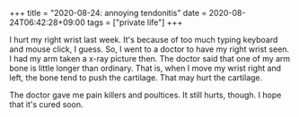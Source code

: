 +++
title =  "2020-08-24: annoying tendonitis"
date = 2020-08-24T06:42:28+09:00
tags = ["private life"]
+++

I hurt my right wrist last week.
It's because of too much typing keyboard and mouse click, I guess.
So, I went to a doctor to have my right wrist seen.
I had my arm taken a x-ray picture then.
The doctor said that one of my arm bone is little longer than ordinary.
That is, when I move my wrist right and left, the bone tend to push the cartilage.
That may hurt the cartilage.

The doctor gave me pain killers and poultices.
It still hurts, though.
I hope that it's cured soon.
